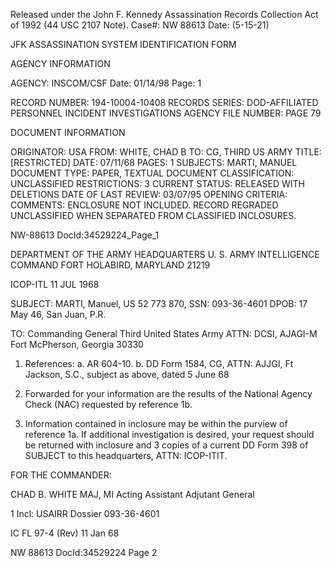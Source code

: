 Released under the John F. Kennedy
Assassination Records Collection Act of
1992 (44 USC 2107 Note). Case#: NW
88613 Date: (5-15-21)

JFK ASSASSINATION SYSTEM
IDENTIFICATION FORM

AGENCY INFORMATION

AGENCY: INSCOM/CSF
Date: 01/14/98
Page: 1

RECORD NUMBER: 194-10004-10408
RECORDS SERIES: DOD-AFFILIATED PERSONNEL INCIDENT INVESTIGATIONS
AGENCY FILE NUMBER: PAGE 79

DOCUMENT INFORMATION

ORIGINATOR: USA
FROM: WHITE, CHAD B
TO: CG, THIRD US ARMY
TITLE: [RESTRICTED]
DATE: 07/11/68
PAGES: 1
SUBJECTS: MARTI, MANUEL
DOCUMENT TYPE: PAPER, TEXTUAL DOCUMENT
CLASSIFICATION: UNCLASSIFIED
RESTRICTIONS: 3
CURRENT STATUS: RELEASED WITH DELETIONS
DATE OF LAST REVIEW: 03/07/95
OPENING CRITERIA:
COMMENTS: ENCLOSURE NOT INCLUDED. RECORD REGRADED UNCLASSIFIED
WHEN SEPARATED FROM CLASSIFIED INCLOSURES.

NW-88613 DocId:34529224_Page_1

DEPARTMENT OF THE ARMY
HEADQUARTERS
U. S. ARMY INTELLIGENCE COMMAND
FORT HOLABIRD, MARYLAND 21219

ICOP-ITL 11 JUL 1968

SUBJECT: MARTI, Manuel, US 52 773 870, SSN: 093-36-4601
DPOB: 17 May 46, San Juan, P.R.

TO: Commanding General
Third United States Army
ATTN: DCSI, AJAGI-M
Fort McPherson, Georgia 30330

1. References:
a. AR 604-10.
b. DD Form 1584, CG, ATTN: AJJGI, Ft Jackson, S.C., subject as above, dated 5 June 68

2. Forwarded for your information are the results of the National Agency
Check (NAC) requested by reference 1b.

3. Information contained in inclosure may be within the purview of
reference 1a. If additional investigation is desired, your request should be
returned with inclosure and 3 copies of a current DD Form 398 of SUBJECT to
this headquarters, ATTN: ICOP-ITIT.

FOR THE COMMANDER:

CHAD B. WHITE
MAJ, MI
Acting Assistant Adjutant General

1 Incl: USAIRR Dossier 093-36-4601

IC FL 97-4 (Rev)
11 Jan 68

NW 88613 DocId:34529224 Page 2

